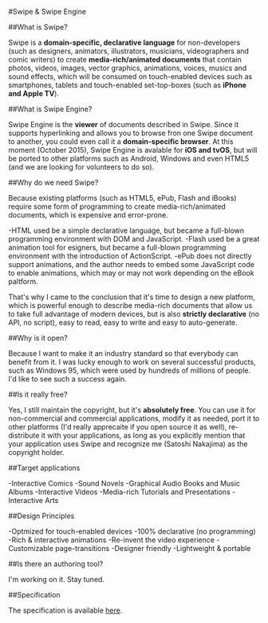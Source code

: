 #Swipe & Swipe Engine

##What is Swipe?

Swipe is a **domain-specific, declarative language** for non-developers (such as designers, animators, illustrators, musicians, videographers and comic writers) to create **media-rich/animated documents** that contain photos, videos, images, vector graphics, animations, voices, musics and sound effects, which will be consumed on touch-enabled devices such as smartphones, tablets and touch-enabled set-top-boxes (such as **iPhone and Apple TV**). 

##What is Swipe Engine?

Swipe Engine is the **viewer** of documents described in Swipe. Since it supports hyperlinking and allows you to browse fron one Swipe document to another, you could even call it a **domain-specific browser**. At this moment (October 2015), Swipe Engine is avalable for **iOS and tvOS**, but will be ported to other platforms such as Android, Windows and even HTML5 (and we are looking for volunteers to do so). 

##Why do we need Swipe?

Because existing platforms (such as HTML5, ePub, Flash and iBooks) require some form of programming to create media-rich/animated documents, which is expensive and error-prone. 

-HTML used be a simple declarative language, but became a full-blown programming environment with DOM and JavaScript. 
-Flash used be a great animation tool for esigners, but became a full-blown programming environment with the introduction of ActionScript. 
-ePub does not directly support animations, and the author needs to embed some JavaScript code to enable animations, which may or may not work depending on the eBook paltform. 

That's why I came to the conclusion that it's time to design a new platform, which is powerful enough to describe media-rich documents that allow us to take full advantage of modern devices, but is also **strictly declarative** (no API, no script), easy to read, easy to write and easy to auto-generate. 

##Why is it open?

Because I want to make it an industry standard so that everybody can benefit from it. I was lucky enough to work on several successful products, such as Windows 95, which were used by hundreds of millions of people. I'd like to see such a success again.

##Is it really free?

Yes, I still maintain the copyright, but it's **absolutely free**. You can use it for non-commercial and commercial applications, modify it as needed, port it to other platforms (I'd really apprecaite if you open source it as well), re-distribute it with your applications, as long as you explicitly mention that your application uses Swipe and recognize me (Satoshi Nakajima) as the copyright holder.

##Target applications

-Interactive Comics
-Sound Novels
-Graphical Audio Books and Music Albums
-Interactive Videos
-Media-rich Tutorials and Presentations
-Interactive Arts

##Design Principles

-Optmized for touch-enabled devices
-100% declarative (no programming)
-Rich & interactive animations
-Re-invent the video experience
-Customizable page-transitions
-Designer friendly
-Lightweight & portable

##Is there an authoring tool?

I'm working on it. Stay tuned.

##Specification

The specification is available [here](SPECIFICATION.md). 

